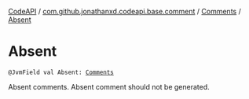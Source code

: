 [CodeAPI](../../index.md) / [com.github.jonathanxd.codeapi.base.comment](../index.md) / [Comments](index.md) / [Absent](.)

# Absent

`@JvmField val Absent: `[`Comments`](index.md)

Absent comments. Absent comment should not be generated.

